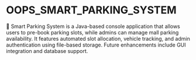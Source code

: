 # OOPS_SMART_PARKING_SYSTEM
🚗 Smart Parking System is a Java-based console application that allows users to pre-book parking slots, while admins can manage mall parking availability. It features automated slot allocation, vehicle tracking, and admin authentication using file-based storage. Future enhancements include GUI integration and database support.
